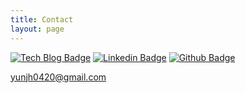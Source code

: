 ```yaml
---
title: Contact
layout: page
---
```


[![Tech Blog Badge](http://img.shields.io/badge/국문과%20공대생-51a9fe?style=flat&link=https://philgineer.com/)](https://philgineer.com/)
[![Linkedin Badge](https://img.shields.io/badge/-LinkedIn-blue?style=flat&logo=Linkedin&logoColor=white&link=https://www.linkedin.com/in/philgineer/)](https://www.linkedin.com/in/philgineer/)
[![Github Badge](https://img.shields.io/badge/-Github-161c22?style=flat&logo=github&link=https://github.com/philgineer/)](https://github.com/philgineer/)


yunjh0420@gmail.com
